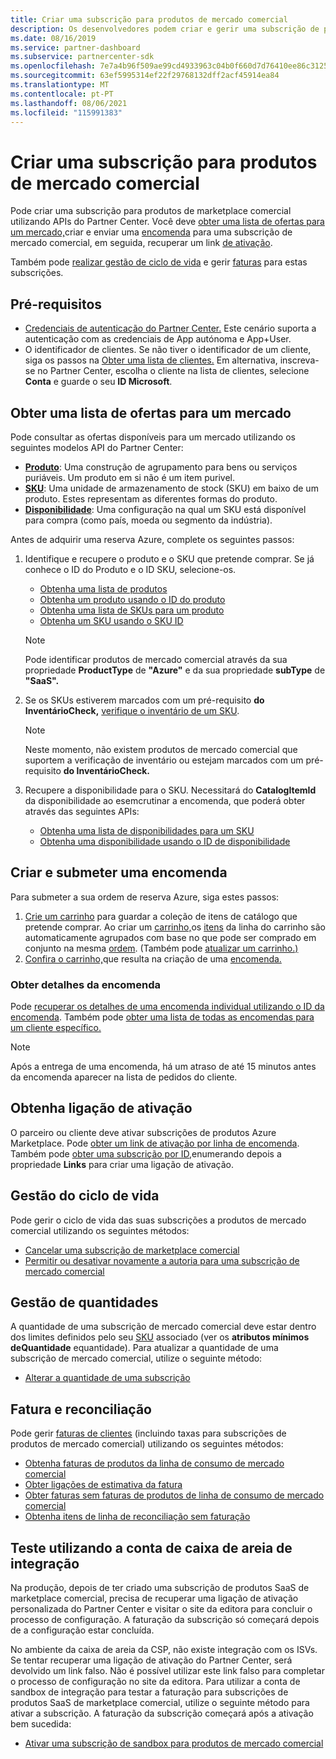 ```yaml
---
title: Criar uma subscrição para produtos de mercado comercial
description: Os desenvolvedores podem criar e gerir uma subscrição de produtos de marketplace comercial usando APIs do Partner Center.
ms.date: 08/16/2019
ms.service: partner-dashboard
ms.subservice: partnercenter-sdk
ms.openlocfilehash: 7e7a4b96f509ae99cd4933963c04b0f660d7d76410ee86c31256c62b290f122f
ms.sourcegitcommit: 63ef5995314ef22f29768132dff2acf45914ea84
ms.translationtype: MT
ms.contentlocale: pt-PT
ms.lasthandoff: 08/06/2021
ms.locfileid: "115991383"
---
```

# <a name="create-a-subscription-for-commercial-marketplace-products"></a>Criar uma subscrição para produtos de mercado comercial

Pode criar uma subscrição para produtos de marketplace comercial utilizando APIs do Partner Center. Você deve [obter uma lista de ofertas para um mercado,](#get-a-list-of-offers-for-a-market)criar e enviar uma [encomenda](#create-and-submit-an-order) para uma subscrição de mercado comercial, em seguida, recuperar um link [de ativação](#get-activation-link).

Também pode [realizar gestão de ciclo de vida](#lifecycle-management) e gerir [faturas](#invoice-and-reconciliation) para estas subscrições.

## <a name="prerequisites"></a>Pré-requisitos

* [Credenciais de autenticação do Partner Center.](partner-center-authentication.md) Este cenário suporta a autenticação com as credenciais de App autónoma e App+User.
* O identificador de clientes. Se não tiver o identificador de um cliente, siga os passos na [Obter uma lista de clientes.](get-a-list-of-customers.md) Em alternativa, inscreva-se no Partner Center, escolha o cliente na lista de clientes, selecione **Conta** e guarde o seu **ID Microsoft**.

## <a name="get-a-list-of-offers-for-a-market"></a>Obter uma lista de ofertas para um mercado

Pode consultar as ofertas disponíveis para um mercado utilizando os seguintes modelos API do Partner Center:

* **[Produto](product-resources.md#product)**: Uma construção de agrupamento para bens ou serviços puriáveis. Um produto em si não é um item purivel.
* **[SKU](product-resources.md#sku)**: Uma unidade de armazenamento de stock (SKU) em baixo de um produto. Estes representam as diferentes formas do produto.
* **[Disponibilidade](product-resources.md#availability)**: Uma configuração na qual um SKU está disponível para compra (como país, moeda ou segmento da indústria).

Antes de adquirir uma reserva Azure, complete os seguintes passos:

1. Identifique e recupere o produto e o SKU que pretende comprar. Se já conhece o ID do Produto e o ID SKU, selecione-os.

    * [Obtenha uma lista de produtos](get-a-list-of-products.md)
    * [Obtenha um produto usando o ID do produto](get-a-product-by-id.md)
    * [Obtenha uma lista de SKUs para um produto](get-a-list-of-skus-for-a-product.md)
    * [Obtenha um SKU usando o SKU ID](get-a-sku-by-id.md)

    > [!NOTE]
    > Pode identificar produtos de mercado comercial através da sua propriedade **ProductType** de **"Azure"** e da sua propriedade **subType** de **"SaaS".**

2. Se os SKUs estiverem marcados com um pré-requisito **do InventárioCheck,** [verifique o inventário de um SKU](check-inventory.md).

    > [!NOTE]
    > Neste momento, não existem produtos de mercado comercial que suportem a verificação de inventário ou estejam marcados com um pré-requisito **do InventárioCheck.**

3. Recupere a disponibilidade para o SKU. Necessitará do **CatalogItemId** da disponibilidade ao esemcrutinar a encomenda, que poderá obter através das seguintes APIs:

    * [Obtenha uma lista de disponibilidades para um SKU](get-a-list-of-availabilities-for-a-sku.md)
    * [Obtenha uma disponibilidade usando o ID de disponibilidade](get-an-availability-by-id.md)

## <a name="create-and-submit-an-order"></a>Criar e submeter uma encomenda

Para submeter a sua ordem de reserva Azure, siga estes passos:

1. [Crie um carrinho](create-a-cart.md) para guardar a coleção de itens de catálogo que pretende comprar. Ao criar um [carrinho,](cart-resources.md#cart)os [itens](cart-resources.md#cartlineitem) da linha do carrinho são automaticamente agrupados com base no que pode ser comprado em conjunto na mesma [ordem](order-resources.md#order). (Também pode [atualizar um carrinho.)](update-a-cart.md)
2. [Confira o carrinho,](checkout-a-cart.md)que resulta na criação de uma [encomenda.](order-resources.md#order)

### <a name="get-order-details"></a>Obter detalhes da encomenda

Pode [recuperar os detalhes de uma encomenda individual utilizando o ID da encomenda](get-an-order-by-id.md). Também pode [obter uma lista de todas as encomendas para um cliente específico.](get-all-of-a-customer-s-orders.md)

> [!NOTE]
> Após a entrega de uma encomenda, há um atraso de até 15 minutos antes da encomenda aparecer na lista de pedidos do cliente.

## <a name="get-activation-link"></a>Obtenha ligação de ativação

O parceiro ou cliente deve ativar subscrições de produtos Azure Marketplace. Pode [obter um link de ativação por linha de encomenda](get-activation-link-by-order-line-item.md). Também pode [obter uma subscrição por ID,](get-a-subscription-by-id.md)enumerando depois a propriedade **Links** para criar uma ligação de ativação.

## <a name="lifecycle-management"></a>Gestão do ciclo de vida

Pode gerir o ciclo de vida das suas subscrições a produtos de mercado comercial utilizando os seguintes métodos:

* [Cancelar uma subscrição de marketplace comercial](cancel-an-azure-marketplace-subscription.md)
* [Permitir ou desativar novamente a autoria para uma subscrição de mercado comercial](update-autorenew-for-an-azure-marketplace-subscription.md)

## <a name="quantity-management"></a>Gestão de quantidades

A quantidade de uma subscrição de mercado comercial deve estar dentro dos limites definidos pelo seu [SKU](product-resources.md#sku) associado (ver os **atributos mínimos deQuantidade** equantidade).  Para atualizar a quantidade de uma subscrição de mercado comercial, utilize o seguinte método:

* [Alterar a quantidade de uma subscrição](change-the-quantity-of-a-subscription.md)

## <a name="invoice-and-reconciliation"></a>Fatura e reconciliação

Pode gerir [faturas de clientes](invoice-resources.md) (incluindo taxas para subscrições de produtos de mercado comercial) utilizando os seguintes métodos:

* [Obtenha faturas de produtos da linha de consumo de mercado comercial](get-invoice-billed-consumption-lineitems.md)
* [Obter ligações de estimativa da fatura](get-invoice-estimate-links.md)
* [Obter faturas sem faturas de produtos de linha de consumo de mercado comercial](get-invoice-unbilled-consumption-lineitems.md)
* [Obtenha itens de linha de reconciliação sem faturação](get-invoice-unbilled-recon-lineitems.md)

## <a name="test-using-integration-sandbox-account"></a>Teste utilizando a conta de caixa de areia de integração

Na produção, depois de ter criado uma subscrição de produtos SaaS de marketplace comercial, precisa de recuperar uma ligação de ativação personalizada do Partner Center e visitar o site da editora para concluir o processo de configuração. A faturação da subscrição só começará depois de a configuração estar concluída.

No ambiente da caixa de areia da CSP, não existe integração com os ISVs. Se tentar recuperar uma ligação de ativação do Partner Center, será devolvido um link falso. Não é possível utilizar este link falso para completar o processo de configuração no site da editora. Para utilizar a conta de sandbox de integração para testar a faturação para subscrições de produtos SaaS de marketplace comercial, utilize o seguinte método para ativar a subscrição. A faturação da subscrição começará após a ativação bem sucedida:

* [Ativar uma subscrição de sandbox para produtos de mercado comercial](activate-sandbox-subscription-azure-marketplace-products.md)

